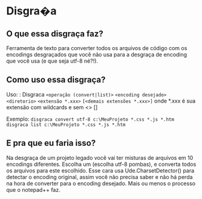 # Disgra�a

## O que essa disgraça faz?
Ferramenta de texto para converter todos os arquivos de código com os encodings desgraçados que você não usa para a desgraça de encoding que você usa (e que seja utf-8 né?!).

## Como uso essa disgraça?
Uso: 
: Disgraca `<operação (convert|list)>` `<encoding desejado>` `<diretorio>` `<extensão *.xxx>` `[<demais extensões *.xxx>]` onde *.xxx é sua extensão com wildcards e sem <> []

Exemplo: 
`disgraca convert utf-8 c:\MeuProjeto *.css *.js *.htm`
`disgraca list c:\MeuProjeto *.css *.js *.htm`

## E pra que eu faria isso?
Na desgraça de um projeto legado você vai ter misturas de arquivos em 10 encodings diferentes. Escolha um (escolha utf-8 pombas), e converta todos os arquivos para este escolhido. Esse cara usa Ude.CharsetDetector() para detectar o encoding original, assim você não precisa saber e não há perda na hora de converter para o encoding desejado. Mais ou menos o processo que o notepad++ faz. 

